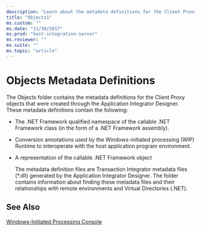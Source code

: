 ```yaml
---
description: "Learn about the metadata definitions for the Client Proxy objects that were created through the Application Integrator Designer."
title: "Objects1"
ms.custom: ""
ms.date: "11/30/2017"
ms.prod: "host-integration-server"
ms.reviewer: ""
ms.suite: ""
ms.topic: "article"
---
```

# Objects Metadata Definitions

The Objects folder contains the metadata definitions for the Client Proxy objects that were created through the Application Integrator Designer. These metadata definitions contain the following:  
  
- The .NET Framework qualified namespace of the callable .NET Framework class (in the form of a .NET Framework assembly).  
  
- Conversion annotations used by the Windows-initiated processing (WIP) Runtime to interoperate with the host application program environment.  
  
- A representation of the callable .NET Framework object  
  
  The metadata definition files are Transaction Integrator metadata files (*.dll) generated by the Application Integrator Designer. The folder contains information about finding these metadata files and their relationships with remote environments and Virtual Directories (.NET).  
  
## See Also
  
[Windows-Initiated Processing Console](../core/windows-initiated-processing-console1.md)
